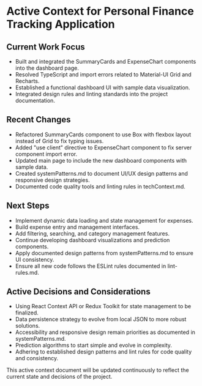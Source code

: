 # Active Context for Personal Finance Tracking Application

## Current Work Focus
- Built and integrated the SummaryCards and ExpenseChart components into the dashboard page.
- Resolved TypeScript and import errors related to Material-UI Grid and Recharts.
- Established a functional dashboard UI with sample data visualization.
- Integrated design rules and linting standards into the project documentation.

## Recent Changes
- Refactored SummaryCards component to use Box with flexbox layout instead of Grid to fix typing issues.
- Added "use client" directive to ExpenseChart component to fix server component import error.
- Updated main page to include the new dashboard components with sample data.
- Created systemPatterns.md to document UI/UX design patterns and responsive design strategies.
- Documented code quality tools and linting rules in techContext.md.

## Next Steps
- Implement dynamic data loading and state management for expenses.
- Build expense entry and management interfaces.
- Add filtering, searching, and category management features.
- Continue developing dashboard visualizations and prediction components.
- Apply documented design patterns from systemPatterns.md to ensure UI consistency.
- Ensure all new code follows the ESLint rules documented in lint-rules.md.

## Active Decisions and Considerations
- Using React Context API or Redux Toolkit for state management to be finalized.
- Data persistence strategy to evolve from local JSON to more robust solutions.
- Accessibility and responsive design remain priorities as documented in systemPatterns.md.
- Prediction algorithms to start simple and evolve in complexity.
- Adhering to established design patterns and lint rules for code quality and consistency.

This active context document will be updated continuously to reflect the current state and decisions of the project.
